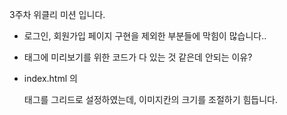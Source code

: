 3주차 위클리 미션 입니다.

- 로그인, 회원가입 페이지 구현을 제외한 부분들에 막힘이 많습니다..

- <meta> 태그에 미리보기를 위한 코드가 다 있는 것 같은데 안되는 이유?

- index.html 의 <section> 태그를 그리드로 설정하였는데, 이미지칸의 크기를 조절하기 힘듭니다.
